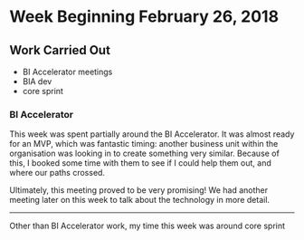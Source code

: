 # Week Beginning February 26, 2018

## Work Carried Out
* BI Accelerator meetings
* BIA dev
* core sprint

### BI Accelerator
This week was spent partially around the BI Accelerator. It was almost ready for an MVP, which was fantastic timing: another business unit within the organisation was looking in to create something very similar. Because of this, I booked some time with them to see if I could help them out, and where our paths crossed.

Ultimately, this meeting proved to be very promising! We had another meeting later on this week to talk about the technology in more detail.

--- 

Other than BI Accelerator work, my time this week was around core sprint 